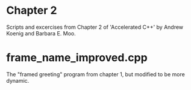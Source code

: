 # Chapter 2
Scripts and excercises from Chapter 2 of 'Accelerated C++' by Andrew Koenig and Barbara E. Moo.

# frame_name_improved.cpp
The "framed greeting" program from chapter 1, but modified to be more dynamic.
